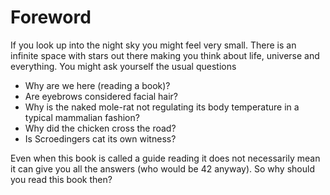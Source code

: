 # Foreword

If you look up into the night sky you might feel very small. There is an infinite space with stars out there making you think about life, universe and everything. You might ask yourself the usual questions

* Why are we here \(reading a book\)?  
* Are eyebrows considered facial hair?  
* Why is the naked mole-rat not regulating its body temperature in a typical mammalian fashion?  
* Why did the chicken cross the road?  
* Is Scroedingers cat its own witness?  

Even when this book is called a guide reading it does not necessarily mean it can give you all the answers \(who would be 42 anyway\). So why should you read this book then?


